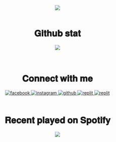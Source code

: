 <div align="center">
<img src="https://komarev.com/ghpvc/?username=deoffuscated&&style=for-the-badge" align="center" />
</div>  
  

<br/>  


<h1 align="center"> 𝐆𝐢𝐭𝐡𝐮𝐛 𝐬𝐭𝐚𝐭 </h1>
<div align="center"><img src="https://github-readme-stats.vercel.app/api?username=deoffuscated&theme=github_dark&show_icons=true&count_private=true&hide_border=true" align="center" /></div>  

<br/>  

  

<br/>  


<h1 align="center"> 𝐂𝐨𝐧𝐧𝐞𝐜𝐭 𝐰𝐢𝐭𝐡 𝐦𝐞 </h1> 
<div align="center">
<a href="https://www.facebook.com/deoffuscated" target="_blank">
<img src=https://img.shields.io/badge/facebook-%232E87FB.svg?&style=for-the-badge&logo=facebook&logoColor=white alt=facebook style="margin-bottom: 5px;" />
</a>
<a href="https://instagram.com/deoffuscated" target="_blank">
<img src=https://img.shields.io/badge/instagram-%8a3ab9.svg?&style=for-the-badge&logo=instagram&logoColor=white alt=instagram style="margin-bottom: 5px;" />
</a>
<a href="https://github.com/deoffuscated" target="_blank">
<img src=https://img.shields.io/badge/github-%2324292e.svg?&style=for-the-badge&logo=github&logoColor=white alt=github style="margin-bottom: 5px;" />
</a>
<a href="https://replit.com/@deoffuscated" target="_blank">
<img src=https://img.shields.io/badge/replit-%2324292e?&style=for-the-badge&logo=replit&logoColor=white alt=replit style="margin-bottom: 5px;" />
</a>
<a href="[https://replit.com/@deoffuscated](https://soundcloud.com/ulung-pangestu-70909832" target="_blank">
<img src=https://img.shields.io/badge/soundcloud-F26F23?&style=for-the-badge&logo=soundcloud&logoColor=white alt=replit style="margin-bottom: 5px;" />
</a>
</div>  
  

<br/>  

<h1 align="center"> 𝐑𝐞𝐜𝐞𝐧𝐭 𝐩𝐥𝐚𝐲𝐞𝐝 𝐨𝐧 𝐒𝐩𝐨𝐭𝐢𝐟𝐲 </h1> 
<div align="center"><img src="https://spotify-github-profile.vercel.app/api/view?uid=2133ovc3ejlb5xynxl43mg6yy&cover_image=true&theme=default" /></div>  

<br/>  

<br />
